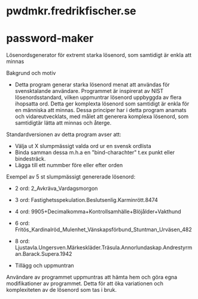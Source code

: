 # pwdmkr.fredrikfischer.se 

# password-maker
Lösenordsgenerator för extremt starka lösenord, som samtidigt är enkla att minnas 

Bakgrund och motiv

- Detta program generar starka lösenord menat att användas för svensktalande användare. Programmet är inspirerat av NIST lösenordsstandard, vilken uppmuntrar lösenord uppbyggda av flera ihopsatta ord. Detta ger komplexta lösenord som samtidigt är enkla för en människa att minnas. Dessa principer har i detta program anamats och vidareutvecklats, med målet att generera komplexa lösenord, som samtidigtär lätta att minnas och återge.

Standardversionen av detta program avser att:

- Välja ut X slumpmässigt valda ord ur en svensk ordlista
- Binda samman dessa m.h.a en "bind-charachter" t.ex punkt eller bindesträck.
- Lägga till ett nummber före eller efter orden


Exempel av 5 st slumpmässigt genererade lösenord:

- 2 ord: 2_Avkräva_Vardagsmorgon
- 3 ord: Fastighetsspekulation.Beslutsenlig.Karminrött.8474
- 4 ord: 9905+Decimalkomma+Kontrollsamhälle+Blöjålder+Vakthund
- 6 ord: Fritös_Kardinalröd_Mulenhet_Vänskapsförbund_Stuntman_Urväsen_482
- 8 ord: Ljustavla.Ungersven.Märkeskläder.Träsula.Annorlundaskap.Andrestyrman.Barack.Supera.1942

- Tillägg och uppmuntran

Användare av programmet uppmuntras att hämta hem och göra egna modifikationer av programmet. Detta för att öka variationen och komplexiteten av de lösenord som tas i bruk.
